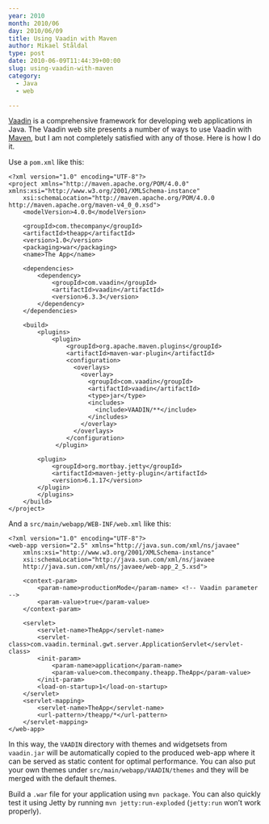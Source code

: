 ```yaml
---
year: 2010
month: 2010/06
day: 2010/06/09
title: Using Vaadin with Maven
author: Mikael Ståldal
type: post
date: 2010-06-09T11:44:39+00:00
slug: using-vaadin-with-maven
category:
  - Java
  - web

---
```

[Vaadin][1] is a comprehensive framework for developing web applications in Java. The Vaadin web site presents a number of ways to use Vaadin with [Maven][2], but I am not completely satisfied with any of those. Here is how I do it.

Use a `pom.xml` like this:

```
<?xml version="1.0" encoding="UTF-8"?>
<project xmlns="http://maven.apache.org/POM/4.0.0" xmlns:xsi="http://www.w3.org/2001/XMLSchema-instance"
	xsi:schemaLocation="http://maven.apache.org/POM/4.0.0 http://maven.apache.org/maven-v4_0_0.xsd">
	<modelVersion>4.0.0</modelVersion>

	<groupId>com.thecompany</groupId>
	<artifactId>theapp</artifactId>
	<version>1.0</version>
	<packaging>war</packaging>
	<name>The App</name>
    
	<dependencies>
        <dependency>
            <groupId>com.vaadin</groupId>
            <artifactId>vaadin</artifactId>
            <version>6.3.3</version>
        </dependency>
	</dependencies>

	<build>
		<plugins>
	        <plugin>
	            <groupId>org.apache.maven.plugins</groupId>
	            <artifactId>maven-war-plugin</artifactId>
	            <configuration>
	              <overlays>
	                <overlay>
		              <groupId>com.vaadin</groupId>
		              <artifactId>vaadin</artifactId>
		              <type>jar</type>
		              <includes>
		                <include>VAADIN/**</include>
		              </includes>
	                </overlay>
	              </overlays>
	            </configuration>
	         </plugin>

		<plugin>
			<groupId>org.mortbay.jetty</groupId>
			<artifactId>maven-jetty-plugin</artifactId>
			<version>6.1.17</version>
		</plugin>
        </plugins>		
	</build>
</project>

```

And a `src/main/webapp/WEB-INF/web.xml` like this:

```
<?xml version="1.0" encoding="UTF-8"?>
<web-app version="2.5" xmlns="http://java.sun.com/xml/ns/javaee"
	xmlns:xsi="http://www.w3.org/2001/XMLSchema-instance"
	xsi:schemaLocation="http://java.sun.com/xml/ns/javaee 
	http://java.sun.com/xml/ns/javaee/web-app_2_5.xsd">

	<context-param>
	    <param-name>productionMode</param-name> <!-- Vaadin parameter -->
	    <param-value>true</param-value>
	</context-param>

	<servlet>
		<servlet-name>TheApp</servlet-name>
		<servlet-class>com.vaadin.terminal.gwt.server.ApplicationServlet</servlet-class>
		<init-param>
			<param-name>application</param-name>
			<param-value>com.thecompany.theapp.TheApp</param-value>
		</init-param>
		<load-on-startup>1</load-on-startup>
	</servlet>
	<servlet-mapping>
		<servlet-name>TheApp</servlet-name>
		<url-pattern>/theapp/*</url-pattern>
	</servlet-mapping>
</web-app>

```

In this way, the `VAADIN` directory with themes and widgetsets from `vaadin.jar` will be automatically copied to the produced web-app where it can be served as static content for optimal performance. You can also put your own themes under `src/main/webapp/VAADIN/themes` and they will be merged with the default themes.

Build a `.war` file for your application using `mvn package`. You can also quickly test it using Jetty by running `mvn jetty:run-exploded` (`jetty:run` won&#8217;t work properly).

 [1]: http://vaadin.com/
 [2]: http://maven.apache.org/